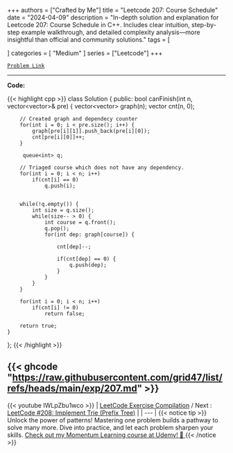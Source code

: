 
+++
authors = ["Crafted by Me"]
title = "Leetcode 207: Course Schedule"
date = "2024-04-09"
description = "In-depth solution and explanation for Leetcode 207: Course Schedule in C++. Includes clear intuition, step-by-step example walkthrough, and detailed complexity analysis—more insightful than official and community solutions."
tags = [
    
]
categories = [
    "Medium"
]
series = ["Leetcode"]
+++



[`Problem Link`](https://leetcode.com/problems/course-schedule/description/)

---

**Code:**

{{< highlight cpp >}}
class Solution {
public:
    bool canFinish(int n, vector<vector<int>>& pre) {
        vector<vector<int>> graph(n);
        vector<int> cnt(n, 0);

        // Created graph and dependecy counter
        for(int i = 0; i < pre.size(); i++) {
            graph[pre[i][1]].push_back(pre[i][0]);
            cnt[pre[i][0]]++;
        }

         queue<int> q;

        // Triaged course which does not have any dependency.
        for(int i = 0; i < n; i++)
            if(cnt[i] == 0)
                q.push(i);
       

        while(!q.empty()) {
            int size = q.size();
            while(size-- > 0) {
                int course = q.front();
                q.pop();
                for(int dep: graph[course]) {

                    cnt[dep]--;

                    if(cnt[dep] == 0) {
                        q.push(dep);
                    }
                }                
            }
        }

        for(int i = 0; i < n; i++)
            if(cnt[i] != 0)
                return false;   

        return true;
    }
};
{{< /highlight >}}

{{< ghcode "https://raw.githubusercontent.com/grid47/list/refs/heads/main/exp/207.md" >}}
---
{{< youtube IWLpZbu1wco >}}
| [LeetCode Exercise Compilation](https://grid47.xyz/leetcode/) / Next : [LeetCode #208: Implement Trie (Prefix Tree)](https://grid47.xyz/posts/leetcode_208) |
| --- |
{{< notice tip >}}
Unlock the power of patterns! Mastering one problem builds a pathway to solve many more. Dive into practice, and let each problem sharpen your skills. [Check out my Momentum Learning course at Udemy! 🚀 ](https://www.udemy.com/course/algorithms-and-data-structures-in-cpp/)
{{< /notice >}}

